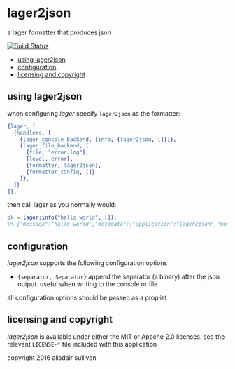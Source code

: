# lager2json

a lager formatter that produces json

[![Build Status](https://travis-ci.org/talentdeficit/lager2json.svg?branch=master)](https://travis-ci.org/talentdeficit/lager2json)

* [using lager2json](#using-lager2json)
* [configuration](#configuration)
* [licensing and copyright](#licensing-and-copyright)

## using lager2json

when configuring *lager* specify `lager2json` as the formatter:
```erlang
{lager, [
  {handlers, [
    {lager_console_backend, [info, {lager2json, []}]},
    {lager_file_backend, [
      {file, "error.log"},
      {level, error},
      {formatter, lager2json},
      {formatter_config, []}
    ]},
  ]}
]}.
```
then call lager as you normally would:
```erlang
ok = lager:info("hallo world", []).
%% {"message":"hallo world","metadata":{"application":"lager2json","module":"some_module","function":"some_function","line":7,"pid":"<0.249.0>","node":"nonode@nohost"},"severity":"info","timestamp":"2016-02-29T00:38:44.954229Z"}
```

## configuration

*lager2json* supports the following configuration options

* `{separator, Separator}`
  append the separator (a binary) after the json output. useful when writing
  to the console or file

all configuration options should be passed as a proplist

## licensing and copyright

*lager2json* is available under either the MIT or Apache 2.0 licenses. see the
relevant `LICENSE-*` file included with this application

copyright 2016 alisdair sullivan
